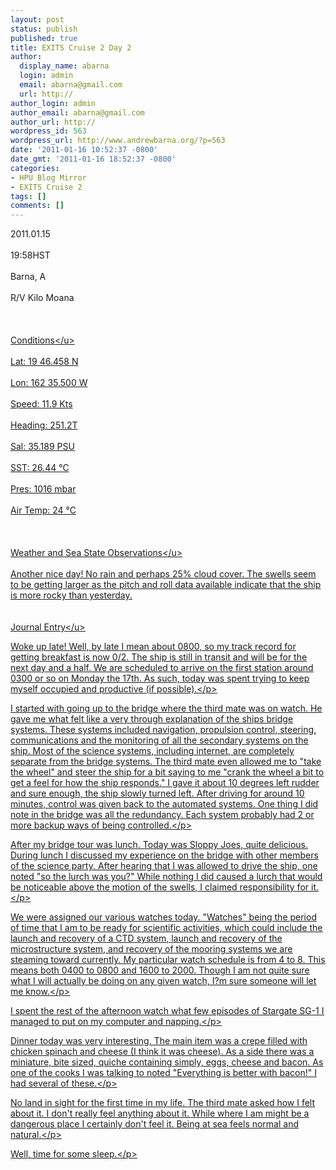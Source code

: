 ```yaml
---
layout: post
status: publish
published: true
title: EXITS Cruise 2 Day 2
author:
  display_name: abarna
  login: admin
  email: abarna@gmail.com
  url: http://
author_login: admin
author_email: abarna@gmail.com
author_url: http://
wordpress_id: 563
wordpress_url: http://www.andrewbarna.org/?p=563
date: '2011-01-16 10:52:37 -0800'
date_gmt: '2011-01-16 18:52:37 -0800'
categories:
- HPU Blog Mirror
- EXITS Cruise 2
tags: []
comments: []
---
```

<p>2011.01.15<br &#47;><br />
19:58HST<br &#47;><br />
Barna, A<br &#47;><br />
R&#47;V Kilo Moana<br &#47;><br />
<br &#47;><br />
<u>Conditions<&#47;u><br &#47;><br />
	Lat: 19 46.458 N<br &#47;><br />
	Lon: 162 35.500 W<br &#47;><br />
	Speed: 11.9 Kts<br &#47;><br />
	Heading: 251.2T<br &#47;><br />
	Sal: 35.189 PSU<br &#47;><br />
	SST: 26.44 &deg;C<br &#47;><br />
	Pres: 1016 mbar<br &#47;><br />
	Air Temp: 24 &deg;C<br &#47;><br />
<br &#47;><br />
<u>Weather and Sea State Observations<&#47;u><br &#47;><br />
Another nice day! No rain and perhaps 25% cloud cover. The swells seem to be getting larger as the pitch and roll data available indicate that the ship is more rocky than yesterday.<br />
<br &#47;><br />
<u>Journal Entry<&#47;u><br &#47;></p>
<p>Woke up late! Well, by late I mean about 0800, so my track record for getting breakfast is now 0&#47;2. The ship is still in transit and will be for the next day and a half.  We are scheduled to arrive on the first station around 0300 or so on Monday the 17th. As such, today was spent trying to keep myself occupied and productive (if possible).<&#47;p></p>
<p>I started with going up to the bridge where the third mate was on watch. He gave me what felt like a very through explanation of the ships bridge systems. These systems included navigation, propulsion control, steering, communications and the monitoring of all the secondary systems on the ship. Most of the science systems, including internet, are completely separate from the bridge systems. The third mate even allowed me to "take the wheel" and steer the ship for a bit saying to me "crank the wheel a bit to get a feel for how the ship responds." I gave it about 10 degrees left rudder and sure enough, the ship slowly turned left. After driving for around 10 minutes, control was given back to the automated systems. One thing I did note in the bridge was all the redundancy. Each system probably had 2 or more backup ways of being controlled.<&#47;p></p>
<p>After my bridge tour was lunch. Today was Sloppy Joes, quite delicious. During lunch I discussed my experience on the bridge with other members of the science party. After hearing that I was allowed to drive the ship, one noted "so the lurch was you?" While nothing I did caused a lurch that would be noticeable above the motion of the swells, I claimed responsibility for it.<&#47;p></p>
<p>We were assigned our various watches today. "Watches" being the period of time that I am to be ready for scientific activities, which could include the launch and recovery of a CTD system, launch and recovery of the microstructure system, and recovery of the mooring systems we are steaming toward currently. My particular watch schedule is from 4 to 8. This means both 0400 to 0800 and 1600 to 2000. Though I am not quite sure what I will actually be doing on any given watch, I?m sure someone will let me know.<&#47;p></p>
<p>I spent the rest of the afternoon watch what few episodes of Stargate SG-1 I managed to put on my computer and napping.<&#47;p></p>
<p>Dinner today was very interesting. The main item was a crepe filled with chicken spinach and cheese (I think it was cheese). As a side there was a miniature, bite sized, quiche containing simply, eggs, cheese and bacon. As one of the cooks I was talking to noted "Everything is better with bacon!" I had several of these.<&#47;p></p>
<p>No land in sight for the first time in my life. The third mate asked how I felt about it. I don't really feel anything about it. While where I am might be a dangerous place I certainly don't feel it. Being at sea feels normal and natural.<&#47;p></p>
<p>Well, time for some sleep.<&#47;p></p>
